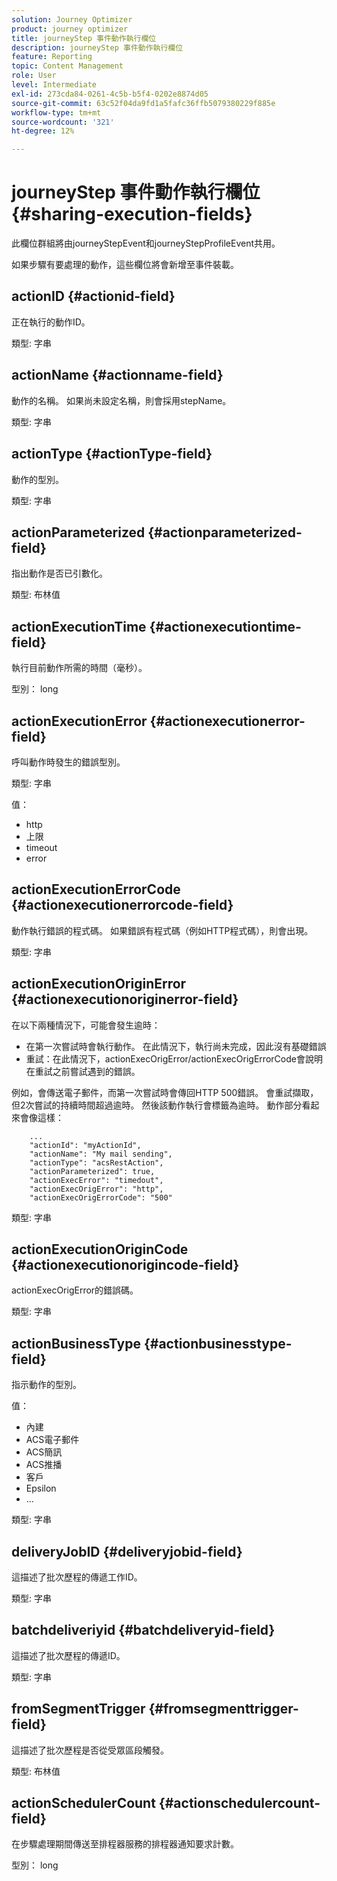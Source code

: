 ```yaml
---
solution: Journey Optimizer
product: journey optimizer
title: journeyStep 事件動作執行欄位
description: journeyStep 事件動作執行欄位
feature: Reporting
topic: Content Management
role: User
level: Intermediate
exl-id: 273cda84-0261-4c5b-b5f4-0202e8874d05
source-git-commit: 63c52f04da9fd1a5fafc36ffb5079380229f885e
workflow-type: tm+mt
source-wordcount: '321'
ht-degree: 12%

---
```


# journeyStep 事件動作執行欄位 {#sharing-execution-fields}

此欄位群組將由journeyStepEvent和journeyStepProfileEvent共用。

如果步驟有要處理的動作，這些欄位將會新增至事件裝載。

## actionID {#actionid-field}

正在執行的動作ID。

類型: 字串

## actionName {#actionname-field}

動作的名稱。 如果尚未設定名稱，則會採用stepName。

類型: 字串

## actionType {#actionType-field}

動作的型別。

類型: 字串

## actionParameterized {#actionparameterized-field}

指出動作是否已引數化。

類型: 布林值

## actionExecutionTime {#actionexecutiontime-field}

執行目前動作所需的時間（毫秒）。

型別： long

## actionExecutionError {#actionexecutionerror-field}

呼叫動作時發生的錯誤型別。

類型: 字串

值：
* http
* 上限
* timeout
* error

## actionExecutionErrorCode {#actionexecutionerrorcode-field}

動作執行錯誤的程式碼。 如果錯誤有程式碼（例如HTTP程式碼），則會出現。

類型: 字串

## actionExecutionOriginError {#actionexecutionoriginerror-field}

在以下兩種情況下，可能會發生逾時：

* 在第一次嘗試時會執行動作。 在此情況下，執行尚未完成，因此沒有基礎錯誤
* 重試：在此情況下，actionExecOrigError/actionExecOrigErrorCode會說明在重試之前嘗試遇到的錯誤。

例如，會傳送電子郵件，而第一次嘗試時會傳回HTTP 500錯誤。 會重試擷取，但2次嘗試的持續時間超過逾時。 然後該動作執行會標籤為逾時。 動作部分看起來會像這樣：

```
    ...
    "actionId": "myActionId",
    "actionName": "My mail sending",
    "actionType": "acsRestAction",
    "actionParameterized": true,
    "actionExecError": "timedout",
    "actionExecOrigError": "http",
    "actionExecOrigErrorCode": "500"
```

類型: 字串

## actionExecutionOriginCode {#actionexecutionorigincode-field}

actionExecOrigError的錯誤碼。

類型: 字串

## actionBusinessType {#actionbusinesstype-field}

指示動作的型別。

值：

* 內建
* ACS電子郵件
* ACS簡訊
* ACS推播
* 客戶
* Epsilon
* ...

類型: 字串

## deliveryJobID {#deliveryjobid-field}

這描述了批次歷程的傳遞工作ID。

類型: 字串

## batchdeliveriyid {#batchdeliveryid-field}

這描述了批次歷程的傳遞ID。

類型: 字串

## fromSegmentTrigger {#fromsegmenttrigger-field}

這描述了批次歷程是否從受眾區段觸發。

類型: 布林值

## actionSchedulerCount {#actionschedulercount-field}

在步驟處理期間傳送至排程器服務的排程器通知要求計數。

型別： long
